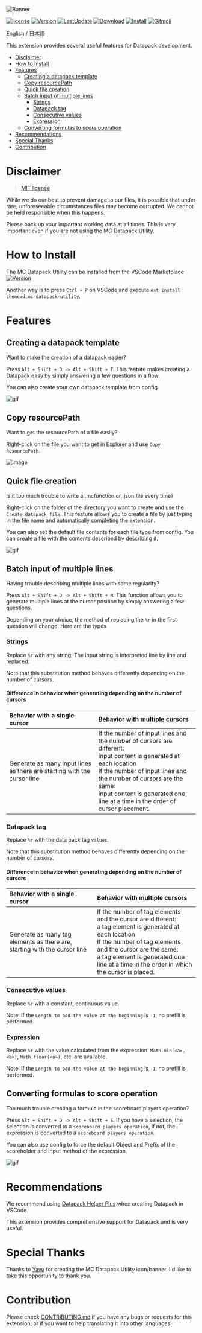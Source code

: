 ![Banner](https://raw.githubusercontent.com/ChenCMD/MC-Datapack-Utility/master/images/banner.png)

[![license](https://img.shields.io/github/license/ChenCMD/MC-Datapack-Utility)](https://github.com/ChenCMD/MC-Datapack-Utility/blob/master/LICENSE)
[![Version](https://img.shields.io/visual-studio-marketplace/v/chencmd.mc-datapack-utility?logo=visual-studio-code)](https://marketplace.visualstudio.com/items?itemName=chencmd.mc-datapack-utility)
[![LastUpdate](https://img.shields.io/visual-studio-marketplace/last-updated/chencmd.mc-datapack-utility?logo=visual-studio-code)](https://marketplace.visualstudio.com/items?itemName=chencmd.mc-datapack-utility)
[![Download](https://img.shields.io/visual-studio-marketplace/d/chencmd.mc-datapack-utility?logo=visual-studio-code)](https://marketplace.visualstudio.com/items?itemName=chencmd.mc-datapack-utility)
[![Install](https://img.shields.io/visual-studio-marketplace/i/chencmd.mc-datapack-utility?logo=visual-studio-code)](https://marketplace.visualstudio.com/items?itemName=chencmd.mc-datapack-utility)
[![Gitmoji](https://img.shields.io/badge/gitmoji-%20😜%20😍-FFDD67.svg)](https://gitmoji.carloscuesta.me/)

English / [日本語](https://github.com/ChenCMD/MC-Datapack-Utility/blob/master/README_ja.md)

This extension provides several useful features for Datapack development.

- [Disclaimer](#disclaimer)
- [How to Install](#how-to-install)
- [Features](#features)
  - [Creating a datapack template](#creating-a-datapack-template)
  - [Copy resourcePath](#copy-resourcepath)
  - [Quick file creation](#quick-file-creation)
  - [Batch input of multiple lines](#batch-input-of-multiple-lines)
    - [Strings](#strings)
    - [Datapack tag](#datapack-tag)
    - [Consecutive values](#consecutive-values)
    - [Expression](#expression)
  - [Converting formulas to score operation](#converting-formulas-to-score-operation)
- [Recommendations](#recommendations)
- [Special Thanks](#special-thanks)
- [Contribution](#contribution)

# Disclaimer

> [MIT license](https://github.com/ChenCMD/MC-Datapack-Utility/blob/master/LICENSE)

While we do our best to prevent damage to our files, it is possible that under rare, unforeseeable circumstances files may become corrupted.
We cannot be held responsible when this happens.

Please back up your important working data at all times. This is very important even if you are not using the MC Datapack Utility.

# How to Install

The MC Datapack Utility can be installed from the VSCode Marketplace
[![Version](https://img.shields.io/visual-studio-marketplace/v/chencmd.mc-datapack-utility?logo=visual-studio-code)](https://marketplace.visualstudio.com/items?itemName=chencmd.mc-datapack-utility)

Another way is to press `Ctrl + P` on VSCode and execute `ext install chencmd.mc-datapack-utility`.

# Features
## Creating a datapack template

Want to make the creation of a datapack easier?

Press `Alt + Shift + D -> Alt + Shift + T`.
This feature makes creating a Datapack easy by simply answering a few questions in a flow.

You can also create your own datapack template from config.

![gif](https://raw.githubusercontent.com/ChenCMD/MC-Datapack-Utility/master/images/createDatapackTemplate.gif)

## Copy resourcePath

Want to get the resourcePath of a file easily?

Right-click on the file you want to get in Explorer and use `Copy ResourcePath`.

![image](https://raw.githubusercontent.com/ChenCMD/MC-Datapack-Utility/master/images/copyResourcePath_en.png)

## Quick file creation

Is it too much trouble to write a .mcfunction or .json file every time?

Right-click on the folder of the directory you want to create and use the `Create datapack file`.
This feature allows you to create a file by just typing in the file name and automatically completing the extension.

You can also set the default file contents for each file type from config.
You can create a file with the contents described by describing it.

![gif](https://raw.githubusercontent.com/ChenCMD/MC-Datapack-Utility/master/images/createFile.gif)

## Batch input of multiple lines

Having trouble describing multiple lines with some regularity?

Press `Alt + Shift + D -> Alt + Shift + M`.
This function allows you to generate multiple lines at the cursor position by simply answering a few questions.

Depending on your choice, the method of replacing the `%r` in the first question will change. Here are the types

### Strings

Replace `%r` with any string.
The input string is interpreted line by line and replaced.

Note that this substitution method behaves differently depending on the number of cursors.

#### Difference in behavior when generating depending on the number of cursors

| Behavior with a single cursor                                           | Behavior with multiple cursors                                                                                                                                                                                                                                             |
| :---------------------------------------------------------------------- | :------------------------------------------------------------------------------------------------------------------------------------------------------------------------------------------------------------------------------------------------------------------------- |
| Generate as many input lines as there are starting with the cursor line | If the number of input lines and the number of cursors are different:<br/> input content is generated at each location<br/>If the number of input lines and the number of cursors are the same:<br/> input content is generated one line at a time in the order of cursor placement. |

### Datapack tag

Replace `%r` with the data pack tag `values`.

Note that this substitution method behaves differently depending on the number of cursors.

#### Difference in behavior when generating depending on the number of cursors

| Behavior with a single cursor                                             | Behavior with multiple cursors                                                                                                                                                                                                                                   |
| :------------------------------------------------------------------------ | :--------------------------------------------------------------------------------------------------------------------------------------------------------------------------------------------------------------------------------------------------------------- |
| Generate as many tag elements as there are, starting with the cursor line | If the number of tag elements and the cursor are different:<br/> a tag element is generated at each location<br/>If the number of tag elements and the cursor are the same:<br/> a tag element is generated one line at a time in the order in which the cursor is placed. |

### Consecutive values

Replace `%r` with a constant, continuous value.

Note: If the `Length to pad the value at the beginning` is `-1`, no prefill is performed.

### Expression

Replace `%r` with the value calculated from the expression.
`Math.min(<a>,<b>)`, `Math.floor(<a>)`, etc. are available.

Note: If the `Length to pad the value at the beginning` is `-1`, no prefill is performed.

## Converting formulas to score operation

Too much trouble creating a formula in the scoreboard players operation?

Press `Alt + Shift + D -> Alt + Shift + S`.
If you have a selection, the selection is converted to a `scoreboard players operation`, if not, the expression is converted to a `scoreboard players operation`.

You can also use config to force the default Object and Prefix of the scoreholder and input method of the expression.

![gif](https://raw.githubusercontent.com/ChenCMD/MC-Datapack-Utility/master/images/scoreOperation.gif)

# Recommendations

We recommend using [Datapack Helper Plus](https://marketplace.visualstudio.com/items?itemName=SPGoding.datapack-language-server) when creating Datapack in VSCode.

This extension provides comprehensive support for Datapack and is very useful.

# Special Thanks

Thanks to [Yavu](https://twitter.com/Yavu_8B) for creating the MC Datapack Utility icon/banner.
I'd like to take this opportunity to thank you.

# Contribution

Please check [CONTRIBUTING.md](CONTRIBUTING.md) if you have any bugs or requests for this extension, or if you want to help translating it into other languages!